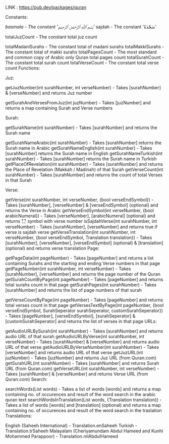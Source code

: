 LINK : https://pub.dev/packages/quran

Constants:

*basmala - The constant 'بِسْمِ ٱللَّهِ ٱلرَّحْمَٰنِ ٱلرَّحِيمِ'*
sajdah - The constant 'سَجْدَةٌ'

totalJuzCount - The constant total juz count

totalMadaniSurahs - The constant total of madani surahs
totalMakkiSurahs - The constant total of makki surahs
totalPagesCount - The most standard and common copy of Arabic only Quran total pages count
totalSurahCount - The constant total surah count
totalVerseCount - The constant total verse count
Functions:

Juz:

getJuzNumber(int surahNumber, int verseNumber) - Takes [surahNumber] & [verseNumber] and returns Juz number

getSurahAndVersesFromJuz(int juzNumber) - Takes [juzNumber] and returns a map containing Surah and Verse numbers

Surah:

getSurahName(int surahNumber) - Takes [surahNumber] and returns the Surah name

getSurahNameArabic(int surahNumber) - Takes [surahNumber] returns the Surah name in Arabic
getSurahNameEnglish(int surahNumber) - Takes [surahNumber] returns the Surah name in English
getSurahNameTurkish(int surahNumber) - Takes [surahNumber] returns the Surah name in Turkish
getPlaceOfRevelation(int surahNumber) - Takes [surahNumber] and returns the Place of Revelation (Makkah / Madinah) of that Surah
getVerseCount(int surahNumber) - Takes [surahNumber] and returns the count of total Verses in that Surah

Verse:

getVerse(int surahNumber, int verseNumber, {bool verseEndSymbol}) - Takes [surahNumber], [verseNumber] & [verseEndSymbol] (optional) and returns the Verse in Arabic
getVerseEndSymbol(int verseNumber, {bool arabicNumeral}) - Takes [verseNumber], [arabicNumeral] (optional) and returns '۝' symbol with verse number
isSajdahVerse(int surahNumber, int verseNumber) - Takes [surahNumber], [verseNumber] and returns true if verse is sajdah verse
getVerseTranslation(int surahNumber, int verseNumber, {bool verseEndSymbol, Translation translation}) - Takes [surahNumber], [verseNumber], [verseEndSymbol] (optional) & [translation] (optional) and returns verse translation
Page:

getPageData(int pageNumber) - Takes [pageNumber] and returns a list containing Surahs and the starting and ending Verse numbers in that page
getPageNumber(int surahNumber, int verseNumber) - Takes [surahNumber], [verseNumber] and returns the page number of the Quran
getSurahCountByPage(int pageNumber) - Takes [pageNumber] and returns total surahs count in that page
getSurahPages(int surahNumber) - Takes [surahNumber] and returns the list of page numbers of that surah

getVerseCountByPage(int pageNumber) - Takes [pageNumber] and returns total verses count in that page
getVersesTextByPage(int pageNumber, {bool verseEndSymbol, SurahSeperator surahSeperator, customSurahSeperator}) - Takes [pageNumber], [verseEndSymbol], [surahSeperator] & [customSurahSeperator] and returns the list of verses in that page
URLs:

getAudioURLBySurah(int surahNumber) - Takes [surahNumber] and returns audio URL of that surah
getAudioURLByVerse(int surahNumber, int verseNumber) - Takes [surahNumber] & [verseNumber] and returns audio URL of that verse
getAudioURLByVerseNumber(int surahNumber) - Takes [verseNumber] and returns audio URL of that verse
getJuzURL(int juzNumber) - Takes [juzNumber] and returns Juz URL (from Quran.com)
getSurahURL(int surahNumber) - Takes [surahNumber] and returns Surah URL (from Quran.com)
getVerseURL(int surahNumber, int verseNumber) - Takes [surahNumber] & [verseNumber] and returns Verse URL (from Quran.com)
Search:

searchWords(List<String> words) - Takes a list of words [words] and returns a map containing no. of occurences and result of the word search in the arabic quran text
searchWordsInTranslation(List<String> words, {Translation translation}) - Takes a list of words [words] and [translation] (optional) and returns a map containing no. of occurences and result of the word search in the traslation
Translations:

English (Saheeh International) - Translation.enSaheeh
Turkish - Translation.trSaheeh
Malayalam (Cheriyamundam Abdul Hameed and Kunhi Mohammed Parappoor) - Translation.mlAbdulHameed